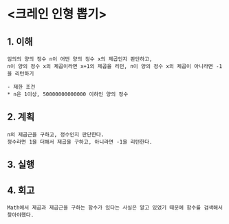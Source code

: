 # <크레인 인형 뽑기>

## 1. 이해

    임의의 양의 정수 n이 어떤 양의 정수 x의 제곱인지 판단하고,
    n이 양의 정수 x의 제곱이라면 x+1의 제곱을 리턴, n이 양의 정수 x의 제곱이 아니라면 -1을 리턴하기

    - 제한 조건
    * n은 1이상, 50000000000000 이하인 양의 정수

## 2. 계획

    n의 제곱근을 구하고, 정수인지 판단한다.
    정수라면 1을 더해서 제곱을 구하고, 아니라면 -1을 리턴한다.

## 3. 실행

## 4. 회고

    Math에서 제곱과 제곱근을 구하는 함수가 있다는 사실은 알고 있었기 때문에 함수를 검색해서 찾아야했다.
